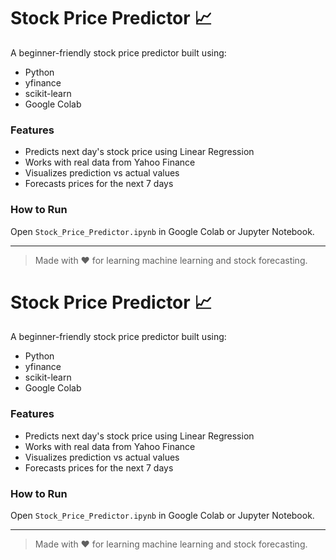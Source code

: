 # Stock Price Predictor 📈

A beginner-friendly stock price predictor built using:
- Python
- yfinance
- scikit-learn
- Google Colab

### Features
- Predicts next day's stock price using Linear Regression
- Works with real data from Yahoo Finance
- Visualizes prediction vs actual values
- Forecasts prices for the next 7 days

### How to Run
Open `Stock_Price_Predictor.ipynb` in Google Colab or Jupyter Notebook.

---

> Made with ❤️ for learning machine learning and stock forecasting.
# Stock Price Predictor 📈

A beginner-friendly stock price predictor built using:
- Python
- yfinance
- scikit-learn
- Google Colab

### Features
- Predicts next day's stock price using Linear Regression
- Works with real data from Yahoo Finance
- Visualizes prediction vs actual values
- Forecasts prices for the next 7 days

### How to Run
Open `Stock_Price_Predictor.ipynb` in Google Colab or Jupyter Notebook.

---

> Made with ❤️ for learning machine learning and stock forecasting.
